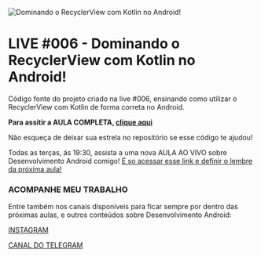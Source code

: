 ![Dominando o RecyclerView com Kotlin no Android!](https://i3.ytimg.com/vi/EB32R-u_tac/maxresdefault.jpg "Dominando o RecyclerView com Kotlin no Android!")

# LIVE #006 - Dominando o RecyclerView com Kotlin no Android!

Código fonte do projeto criado na live #006, ensinando como utilizar o RecyclerView com Kotlin de forma correta no Android.

**Para assitir a AULA COMPLETA, [clique aqui](https://www.youtube.com/watch?v=EB32R-u_tac)**

Não esqueça de deixar sua estrela no repositório se esse código te ajudou!

Todas as terças, ás 19:30, assista a uma nova AULA AO VIVO sobre Desenvolvimento Android comigo! [É so acessar esse link e definir o lembre da próxima aula!](http://ocanha.com/bio)

### ACOMPANHE MEU TRABALHO

Entre também nos canais disponíveis para ficar sempre por dentro das próximas aulas, e outros conteúdos sobre Desenvolvimento Android:

[INSTAGRAM](https://www.instagram.com/kaiqueocanha/)

[CANAL DO TELEGRAM](https://t.me/semanadomobile)
